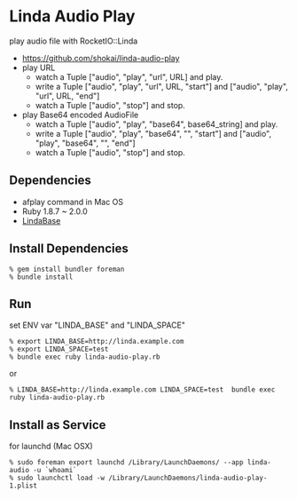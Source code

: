 Linda Audio Play
================
play audio file with RocketIO::Linda

* https://github.com/shokai/linda-audio-play
* play URL
  - watch a Tuple ["audio", "play", "url", URL] and play.
  - write a Tuple ["audio", "play", "url", URL, "start"] and ["audio", "play", "url", URL, "end"] 
  - watch a Tuple ["audio", "stop"] and stop.
* play Base64 encoded AudioFile
  - watch a Tuple ["audio", "play", "base64", base64_string] and play.
  - write a Tuple ["audio", "play", "base64", "", "start"] and ["audio", "play", "base64", "", "end"] 
  - watch a Tuple ["audio", "stop"] and stop.

Dependencies
------------
- afplay command in Mac OS
- Ruby 1.8.7 ~ 2.0.0
- [LindaBase](https://github.com/shokai/linda-base)


Install Dependencies
--------------------

    % gem install bundler foreman
    % bundle install


Run
---

set ENV var "LINDA_BASE" and "LINDA_SPACE"

    % export LINDA_BASE=http://linda.example.com
    % export LINDA_SPACE=test
    % bundle exec ruby linda-audio-play.rb

or

    % LINDA_BASE=http://linda.example.com LINDA_SPACE=test  bundle exec ruby linda-audio-play.rb


Install as Service
------------------

for launchd (Mac OSX)

    % sudo foreman export launchd /Library/LaunchDaemons/ --app linda-audio -u `whoami`
    % sudo launchctl load -w /Library/LaunchDaemons/linda-audio-play-1.plist
